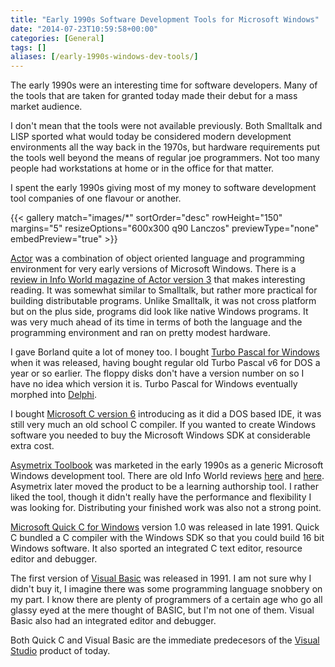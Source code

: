 ```yaml
---
title: "Early 1990s Software Development Tools for Microsoft Windows"
date: "2014-07-23T10:59:58+00:00"
categories: [General]
tags: []
aliases: [/early-1990s-windows-dev-tools/]
---
```


The early 1990s were an interesting time for software developers. Many of the tools that are taken for granted today made their debut for a mass market audience.

<!--more-->

I don't mean that the tools were not available previously. Both Smalltalk and LISP sported what would today be considered modern development environments all the way back in the 1970s, but hardware requirements put the tools well beyond the means of regular joe programmers. Not too many people had workstations at home or in the office for that matter.

I spent the early 1990s giving most of my money to software development tool companies of one flavour or another.

{{< gallery match="images/*"
            sortOrder="desc"
            rowHeight="150"
            margins="5"
            resizeOptions="600x300 q90 Lanczos"
            previewType="none"
            embedPreview="true" >}}

[Actor](https://en.wikipedia.org/wiki/Actor_%28programming_language%29) was a combination of object oriented language and programming environment for very early versions of Microsoft Windows. There is a [review in Info World magazine of Actor version 3](http://books.google.co.uk/books?id=LjwEAAAAMBAJ&amp;pg=PT86) that makes interesting reading. It was somewhat similar to Smalltalk, but rather more practical for building distributable programs. Unlike Smalltalk, it was not cross platform but on the plus side, programs did look like native Windows programs. It was very much ahead of its time in terms of both the language and the programming environment and ran on pretty modest hardware.

I gave Borland quite a lot of money too. I bought [Turbo Pascal for Windows](https://en.wikipedia.org/wiki/Turbo_Pascal#Windows_versions) when it was released, having bought regular old Turbo Pascal v6 for DOS a year or so earlier. The floppy disks don't have a version number on so I have no idea which version it is. Turbo Pascal for Windows eventually morphed into [Delphi](https://en.wikipedia.org/wiki/Delphi_%28programming_language%29).

I bought [Microsoft C version 6](http://www.drdobbs.com/windows/optimizing-with-microsoft-c-60/184408398) introducing as it did a DOS based IDE, it was still very much an old school C compiler. If you wanted to create Windows software you needed to buy the Microsoft Windows SDK at considerable extra cost.

[Asymetrix Toolbook](https://en.wikipedia.org/wiki/ToolBook) was marketed in the early 1990s as a generic Microsoft Windows development tool. There are old Info World reviews [here](http://books.google.co.uk/books?id=plAEAAAAMBAJ&amp;pg=PA60) and [here](http://books.google.co.uk/books?id=RlAEAAAAMBAJ&amp;pg=PT51). Asymetrix later moved the product to be a learning authorship tool. I rather liked the tool, though it didn't really have the performance and flexibility I was looking for. Distributing your finished work was also not a strong point.

[Microsoft Quick C for Windows](https://en.wikipedia.org/wiki/QuickC) version 1.0 was released in late 1991. Quick C bundled a C compiler with the Windows SDK so that you could build 16 bit Windows software. It also sported an integrated C text editor, resource editor and debugger.

The first version of [Visual Basic](https://en.wikipedia.org/wiki/Visual_Basic) was released in 1991. I am not sure why I didn't buy it, I imagine there was some programming language snobbery on my part. I know there are plenty of programmers of a certain age who go all glassy eyed at the mere thought of BASIC, but I'm not one of them. Visual Basic also had an integrated editor and debugger.

Both Quick C and Visual Basic are the immediate predecesors of the [Visual Studio](https://en.wikipedia.org/wiki/Microsoft_Visual_Studio) product of today.
